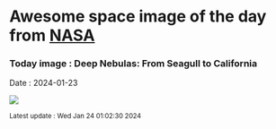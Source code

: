 
# Awesome space image of the day from [NASA](https://api.nasa.gov/)

### Today image : Deep Nebulas: From Seagull to California
Date : 2024-01-23

![](https://apod.nasa.gov/apod/image/2401/SeagullToCalifornia_Symon_960.jpg)

<small>Latest update : Wed Jan 24 01:02:30 2024</small>
        